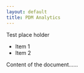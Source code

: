 ```yaml
---
layout: default
title: PDM Analytics
---
```


Test place holder

 - Item 1
 - Item 2

Content of the document......
